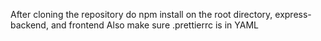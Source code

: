 After cloning the repository do npm install on the root directory, express-backend, and frontend 
Also make sure .prettierrc is in YAML